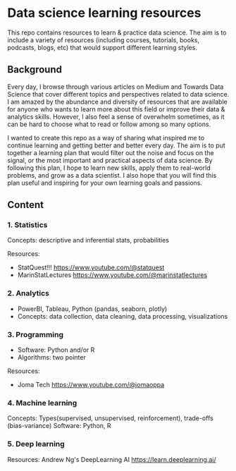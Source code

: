 # Data science learning resources
This repo contains resources to learn & practice data science. The aim is to include a variety of resources (including courses, tutorials, books, podcasts, blogs, etc) that would support different learning styles.

## Background
Every day, I browse through various articles on Medium and Towards Data Science that cover different topics and perspectives related to data science. I am amazed by the abundance and diversity of resources that are available for anyone who wants to learn more about this field or improve their data & analytics skills. However, I also feel a sense of overwhelm sometimes, as it can be hard to choose what to read or follow among so many options. 

I wanted to create this repo as a way of sharing what inspired me to continue learning and getting better and better every day. The aim is to put together a learning plan that would filter out the noise and focus on the signal, or the most important and practical aspects of data science. By following this plan, I hope to learn new skills, apply them to real-world problems, and grow as a data scientist. I also hope that you will find this plan useful and inspiring for your own learning goals and passions.

## Content
### 1. Statistics
Concepts: descriptive and inferential stats, probabilities

Resources:
- StatQuest!!! https://www.youtube.com/@statquest
- MarinStatLectures https://www.youtube.com/@marinstatlectures

### 2. Analytics
- PowerBI, Tableau, Python (pandas, seaborn, plotly)
- Concepts: data collection, data cleaning, data processing, visualizations
### 3. Programming
- Software: Python and/or R
- Algorithms: two pointer

Resources:
- Joma Tech https://www.youtube.com/@jomaoppa
### 4. Machine learning
Concepts: Types(supervised, unsupervised, reinforcement), trade-offs (bias-variance)
Software: Python, R
### 5. Deep learning

Resources:
Andrew Ng's DeepLearning AI https://learn.deeplearning.ai/
